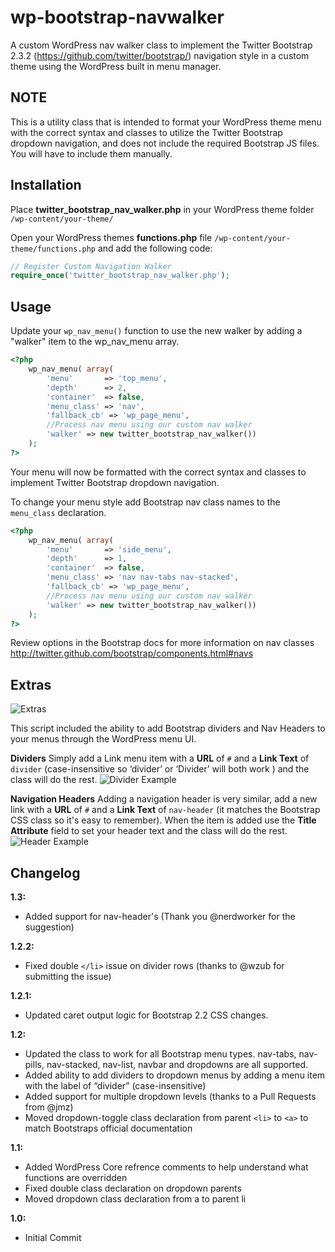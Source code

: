 wp-bootstrap-navwalker
======================

A custom WordPress nav walker class to implement the Twitter Bootstrap 2.3.2 (https://github.com/twitter/bootstrap/) navigation style in a custom theme using the WordPress built in menu manager.

NOTE
----
This is a utility class that is intended to format your WordPress theme menu with the correct syntax and classes to utilize the Twitter Bootstrap dropdown navigation, and does not include the required Bootstrap JS files. You will have to include them manually. 

Installation
------------
Place **twitter_bootstrap_nav_walker.php** in your WordPress theme folder `/wp-content/your-theme/`

Open your WordPress themes **functions.php** file  `/wp-content/your-theme/functions.php` and add the following code:

```php
// Register Custom Navigation Walker
require_once('twitter_bootstrap_nav_walker.php');
```

Usage
------------
Update your `wp_nav_menu()` function to use the new walker by adding a "walker" item to the wp_nav_menu array.

```php
<?php 
	wp_nav_menu( array(
		'menu'		 => 'top_menu',
		'depth'		 => 2,
		'container'	 => false,
		'menu_class' => 'nav',
		'fallback_cb' => 'wp_page_menu',
		//Process nav menu using our custom nav walker
		'walker' => new twitter_bootstrap_nav_walker())
	);
?>
```

Your menu will now be formatted with the correct syntax and classes to implement Twitter Bootstrap dropdown navigation. 

To change your menu style add Bootstrap nav class names to the `menu_class` declaration.

```php
<?php 
	wp_nav_menu( array(
		'menu'		 => 'side_menu',
		'depth'		 => 1,
		'container'	 => false,
		'menu_class' => 'nav nav-tabs nav-stacked',
		'fallback_cb' => 'wp_page_menu',
		//Process nav menu using our custom nav walker
		'walker' => new twitter_bootstrap_nav_walker())
	);
?>
```
Review options in the Bootstrap docs for more information on nav classes
http://twitter.github.com/bootstrap/components.html#navs

Extras
------------

![Extras](https://e-vs-k.com/pub/github/navwalker-extras.jpg)

This script included the ability to add Bootstrap dividers and Nav Headers to your menus through the WordPress menu UI. 

**Dividers**
Simply add a Link menu item with a **URL** of `#` and a **Link Text** of `divider` (case-insensitive so ‘divider’ or ‘Divider’ will both work ) and the class will do the rest.
![Divider Example](https://e-vs-k.com/pub/github/navwalker-divider.jpg)

**Navigation Headers**
Adding a navigation header is very similar, add a new link with a **URL** of `#` and a **Link Text** of `nav-header` (it matches the Bootstrap CSS class so it's easy to remember). When the item is added use the **Title Attribute** field to set your header text and the class will do the rest.
![Header Example](https://e-vs-k.com/pub/github/navwalker-header.jpg)

Changelog
------------
**1.3:**
+ Added support for nav-header's (Thank you @nerdworker for the suggestion)

**1.2.2:**
+ Fixed double `</li>` issue on divider rows (thanks to @wzub for submitting the issue)

**1.2.1:**
+ Updated caret output logic for Bootstrap 2.2 CSS changes.

**1.2:**
+ Updated the class to work for all Bootstrap menu types. nav-tabs, nav-pills, nav-stacked, nav-list, navbar and dropdowns are all supported.
+ Added ability to add dividers to dropdown menus by adding a menu item with the label of “divider” (case-insensitive) 
+ Added support for multiple dropdown levels (thanks to a Pull Requests from @jmz)
+ Moved dropdown-toggle class declaration from parent `<li>` to `<a>` to match Bootstraps official documentation

**1.1:**
+ Added WordPress Core refrence comments to help understand what functions are overridden
+ Fixed double class declaration on dropdown parents
+ Moved dropdown class declaration from a to parent li

**1.0:**
+ Initial Commit 